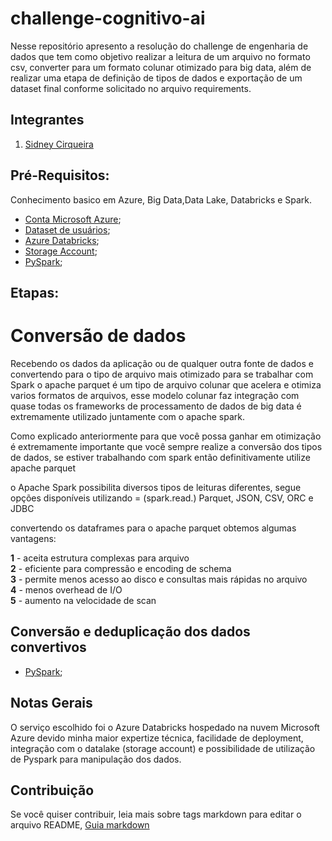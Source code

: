 # challenge-cognitivo-ai

Nesse repositório apresento a resolução do challenge de engenharia de dados que tem como objetivo realizar a leitura de um arquivo no formato csv, converter para um formato colunar otimizado para big data, além de realizar uma etapa de definição de tipos de dados e exportação de um dataset final conforme solicitado no arquivo requirements.


## Integrantes
1. [Sidney Cirqueira](https://www.linkedin.com/in/sidneyoliveiracirqueira/)

## Pré-Requisitos:
Conhecimento basico em Azure, Big Data,Data Lake, Databricks e Spark.

* [Conta Microsoft Azure](https://azure.microsoft.com/en-us/free/); 
* [Dataset de usuários]();
* [Azure Databricks](https://azure.microsoft.com/en-us/services/databricks/);
* [Storage Account](https://docs.microsoft.com/en-us/azure/storage/common/storage-account-overview); 
* [PySpark](https://databricks.com/glossary/pyspark);

## Etapas:

# Conversão de dados
Recebendo os dados da aplicação ou de qualquer outra fonte de dados e
convertendo para o tipo de arquivo mais otimizado para se trabalhar com Spark
o apache parquet é um tipo de arquivo colunar que acelera e otimiza varios formatos de arquivos,
esse modelo colunar faz integração com quase todas os frameworks de processamento de dados de big data
é extremamente utilizado juntamente com o apache spark.

Como explicado anteriormente para que você possa ganhar em otimização
é extremamente importante que você sempre realize a conversão dos tipos de dados, se estiver trabalhando com spark então definitivamente
utilize apache parquet

o Apache Spark possibilita diversos tipos de leituras diferentes, segue opções disponíveis utilizando = (spark.read.)
Parquet, JSON, CSV, ORC e JDBC

convertendo os dataframes para o apache parquet  obtemos algumas vantagens:

**1** - aceita estrutura complexas para arquivo  
**2** - eficiente para compressão e encoding de schema  
**3** - permite menos acesso ao disco e consultas mais rápidas no arquivo  
**4** - menos overhead de I/O  
**5** - aumento na velocidade de scan  

## Conversão e deduplicação dos dados convertivos 

* [PySpark](https://databricks.com/glossary/pyspark);

## Notas Gerais 

O serviço escolhido foi o Azure Databricks hospedado na nuvem Microsoft Azure devido minha maior expertize técnica, facilidade de deployment, integração com o datalake (storage account) e possibilidade de utilização de Pyspark para manipulação dos dados.

## Contribuição
Se você quiser contribuir, leia mais sobre tags markdown para editar o arquivo README, [Guia markdown](https://docs.microsoft.com/en-us/azure/devops/project/wiki/markdown-guidance?view=azure-devops&viewFallbackFrom=vsts) 

